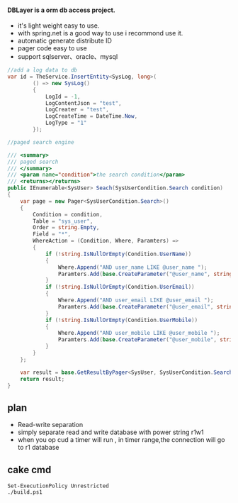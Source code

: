 


#### DBLayer is a orm db access project.

* it's light weight easy to use.
* with spring.net is a good way to use i recommond use it.
* automatic generate distribute ID
* pager code easy to use
* support sqlserver、oracle、mysql

```C#
//add a log data to db
var id = TheService.InsertEntity<SysLog, long>(
        () => new SysLog()
        {
            LogId = -1,
            LogContentJson = "test",
            LogCreater = "test",
            LogCreateTime = DateTime.Now,
            LogType = "1"
        });

//paged search engine

/// <summary>
/// paged search
/// </summary>
/// <param name="condition">the search condition</param>
/// <returns></returns>
public IEnumerable<SysUser> Seach(SysUserCondition.Search condition)
{
    var page = new Pager<SysUserCondition.Search>()
    {
        Condition = condition,
        Table = "sys_user",
        Order = string.Empty,
        Field = "*",
        WhereAction = (Condition, Where, Paramters) =>
        {
            if (!string.IsNullOrEmpty(Condition.UserName))
            {
                Where.Append("AND user_name LIKE @user_name ");
                Paramters.Add(base.CreateParameter("@user_name", string.Concat("%", Condition.UserName, "%")));
            }
            if (!string.IsNullOrEmpty(Condition.UserEmail))
            {
                Where.Append("AND user_email LIKE @user_email ");
                Paramters.Add(base.CreateParameter("@user_email", string.Concat("%", Condition.UserEmail, "%")));
            }
            if (!string.IsNullOrEmpty(Condition.UserMobile))
            {
                Where.Append("AND user_mobile LIKE @user_mobile ");
                Paramters.Add(base.CreateParameter("@user_mobile", string.Concat("%", Condition.UserMobile, "%")));
            }
        }
    };

    var result = base.GetResultByPager<SysUser, SysUserCondition.Search>(page);
    return result;
}
```

## plan 
* Read-write separation
* simply separate read and write database with power string r1w1
* when you op cud a timer will run , in timer range,the connection will go to r1 database

## cake cmd
```
Set-ExecutionPolicy Unrestricted
./build.ps1
```
